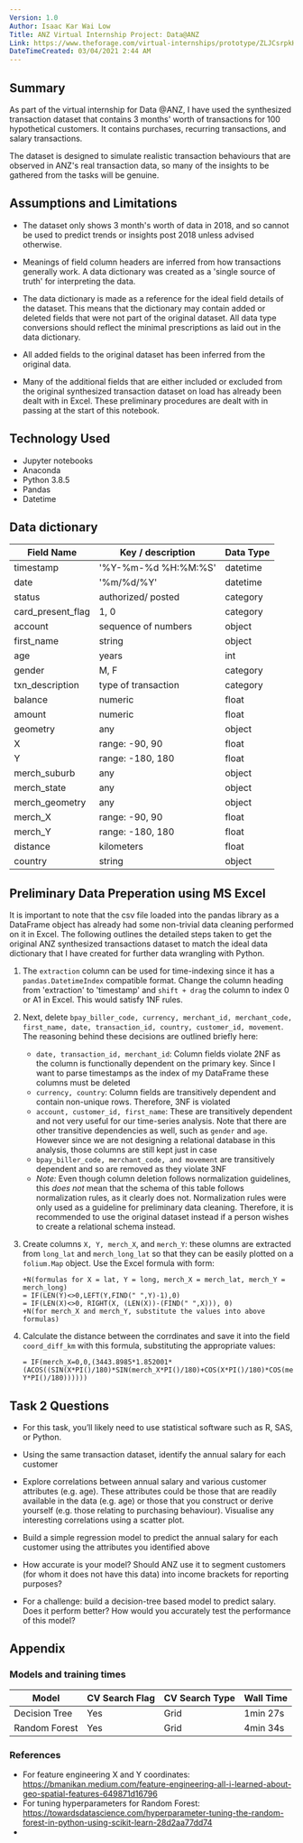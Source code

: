 ```yaml
---
Version: 1.0
Author: Isaac Kar Wai Low
Title: ANZ Virtual Internship Project: Data@ANZ
Link: https://www.theforage.com/virtual-internships/prototype/ZLJCsrpkHo9pZBJNY/Data%40ANZ%20Program
DateTimeCreated: 03/04/2021 2:44 AM
---
```

## Summary

As part of the virtual internship for Data @ANZ, I have used the synthesized transaction dataset that contains 3 months' worth of transactions for 100 hypothetical customers. It contains purchases, recurring transactions, and salary transactions.

The dataset is designed to simulate realistic transaction behaviours that are observed in ANZ's real transaction data, so many of the insights to be gathered from the tasks will be genuine.

## Assumptions and Limitations

* The dataset only shows 3 month's worth of data in 2018, and so cannot be used to predict trends or insights post 2018 unless advised otherwise.

* Meanings of field column headers are inferred from how transactions generally work. A data dictionary was created as a 'single source of truth' for interpreting the data.

* The data dictionary is made as a reference for the ideal field details of the dataset. This means that the dictionary may contain added or deleted fields that were not part of the original dataset. All data type conversions should reflect the minimal prescriptions as laid out in the data dictionary.

* All added fields to the original dataset has been inferred from the original data.

* Many of the additional fields that are either included or excluded from the original synthesized transaction dataset on load has already been dealt with in Excel. These preliminary procedures are dealt with in passing at the start of this notebook.

## Technology Used

* Jupyter notebooks
* Anaconda
* Python 3.8.5
* Pandas
* Datetime

## Data dictionary

| Field Name        | Key / description   | Data Type |
|-------------------|---------------------|-----------|
| timestamp         | '%Y-%m-%d %H:%M:%S' | datetime  |
| date              | '%m/%d/%Y'          | datetime  |
| status            | authorized/ posted  | category  |
| card_present_flag | 1, 0                | category  |
| account           | sequence of numbers | object    |
| first_name        | string              | object    |
| age               | years               | int       |
| gender            | M, F                | category  |
| txn_description   | type of transaction | category  |
| balance           | numeric             | float     |
| amount            | numeric             | float     |
| geometry          | any                 | object    |
| X                 | range: -90, 90      | float     |
| Y                 | range: -180, 180    | float     |
| merch_suburb      | any                 | object    |
| merch_state       | any                 | object    |
| merch_geometry    | any                 | object    |
| merch_X           | range: -90, 90      | float     |
| merch_Y           | range: -180, 180    | float     |
| distance          | kilometers          | float     |
| country           | string              | object    |

## Preliminary Data Preperation using MS Excel

It is important to note that the csv file loaded into the pandas library as a DataFrame object has already had some non-trivial data cleaning performed on it in Excel. The following outlines the detailed steps taken to get the original ANZ synthesized transactions dataset to match the ideal data dictionary that I have created for further data wrangling with Python.

1. The `extraction` column can be used for time-indexing since it has a `pandas.DatetimeIndex` compatible format. Change the column heading from 'extraction' to 'timestamp' and `shift + drag` the column to index 0 or A1 in Excel. This would satisfy 1NF rules.

2. Next, delete `bpay_biller_code, currency, merchant_id, merchant_code, first_name, date, transaction_id, country, customer_id, movement`. The reasoning behind these decisions are outlined briefly here:

    * `date, transaction_id, merchant_id`: Column fields violate 2NF as the column is functionally dependent on the primary key. Since I want to parse timestamps as the index of my DataFrame these columns must be deleted
    * `currency, country`: Column fields are transitively dependent and contain non-unique rows. Therefore, 3NF is violated
    * `account, customer_id, first_name`: These are transitively dependent and not very useful for our time-series analysis. Note that there are other transitive dependencies as well, such as `gender` and `age`. However since we are not designing a relational database in this analysis, those columns are still kept just in case
    * `bpay_biller_code, merchant_code, and movement` are transitively dependent and so are removed as they violate 3NF
    * *Note:* Even though column deletion follows normalization guidelines, this *does not* mean that the schema of this table follows normalization rules, as it clearly does not. Normalization rules were only used as a guideline for preliminary data cleaning. Therefore, it is recommended to use the original dataset instead if a person wishes to create a relational schema instead.

3. Create columns `X, Y, merch_X`, and `merch_Y`: these olumns are extracted from `long_lat` and `merch_long_lat` so that they can be easily plotted on a `folium.Map` object. Use the Excel formula with form:

   ```Excel
   +N(formulas for X = lat, Y = long, merch_X = merch_lat, merch_Y = merch_long)
   = IF(LEN(Y)<>0,LEFT(Y,FIND(" ",Y)-1),0)
   = IF(LEN(X)<>0, RIGHT(X, (LEN(X))-(FIND(" ",X))), 0)
   +N(for merch_X and merch_Y, substitute the values into above formulas)
   ```

4. Calculate the distance between the corrdinates and save it into the field `coord_diff_km` with this formula, substituting the appropriate values:

   ```Excel
   = IF(merch_X=0,0,(3443.8985*1.852001*(ACOS((SIN(X*PI()/180)*SIN(merch_X*PI()/180)+COS(X*PI()/180)*COS(merch_X*PI()/180)*COS(merch_Y*PI()/180-Y*PI()/180))))))
   ```

## Task 2 Questions

* For this task, you’ll likely need to use statistical software such as R, SAS, or Python.

* Using the same transaction dataset, identify the annual salary for each customer

* Explore correlations between annual salary and various customer attributes (e.g. age). These attributes could be those that are readily available in the data (e.g. age) or those that you construct or derive yourself (e.g. those relating to purchasing behaviour). Visualise any interesting correlations using a scatter plot.

* Build a simple regression model to predict the annual salary for each customer using the attributes you identified above

* How accurate is your model? Should ANZ use it to segment customers (for whom it does not have this data) into income brackets for reporting purposes?

* For a challenge: build a decision-tree based model to predict salary. Does it perform better? How would you accurately test the performance of this model?

## Appendix

### Models and training times

| Model         | CV Search Flag | CV Search Type | Wall Time  |
|---------------|----------------|----------------|------------|
| Decision Tree | Yes            | Grid           | 1min 27s |
| Random Forest | Yes            | Grid           | 4min 34s |

### References

* For feature engineering X and Y coordinates: <https://bmanikan.medium.com/feature-engineering-all-i-learned-about-geo-spatial-features-649871d16796>
* For tuning hyperparameters for Random Forest: https://towardsdatascience.com/hyperparameter-tuning-the-random-forest-in-python-using-scikit-learn-28d2aa77dd74
* 